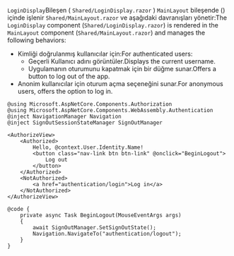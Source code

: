 <span data-ttu-id="756a3-101">`LoginDisplay`Bileşen ( `Shared/LoginDisplay.razor` ) `MainLayout` bileşende () içinde işlenir `Shared/MainLayout.razor` ve aşağıdaki davranışları yönetir:</span><span class="sxs-lookup"><span data-stu-id="756a3-101">The `LoginDisplay` component (`Shared/LoginDisplay.razor`) is rendered in the `MainLayout` component (`Shared/MainLayout.razor`) and manages the following behaviors:</span></span>

* <span data-ttu-id="756a3-102">Kimliği doğrulanmış kullanıcılar için:</span><span class="sxs-lookup"><span data-stu-id="756a3-102">For authenticated users:</span></span>
  * <span data-ttu-id="756a3-103">Geçerli Kullanıcı adını görüntüler.</span><span class="sxs-lookup"><span data-stu-id="756a3-103">Displays the current username.</span></span>
  * <span data-ttu-id="756a3-104">Uygulamanın oturumunu kapatmak için bir düğme sunar.</span><span class="sxs-lookup"><span data-stu-id="756a3-104">Offers a button to log out of the app.</span></span>
* <span data-ttu-id="756a3-105">Anonim kullanıcılar için oturum açma seçeneğini sunar.</span><span class="sxs-lookup"><span data-stu-id="756a3-105">For anonymous users, offers the option to log in.</span></span>

```razor
@using Microsoft.AspNetCore.Components.Authorization
@using Microsoft.AspNetCore.Components.WebAssembly.Authentication
@inject NavigationManager Navigation
@inject SignOutSessionStateManager SignOutManager

<AuthorizeView>
    <Authorized>
        Hello, @context.User.Identity.Name!
        <button class="nav-link btn btn-link" @onclick="BeginLogout">
            Log out
        </button>
    </Authorized>
    <NotAuthorized>
        <a href="authentication/login">Log in</a>
    </NotAuthorized>
</AuthorizeView>

@code {
    private async Task BeginLogout(MouseEventArgs args)
    {
        await SignOutManager.SetSignOutState();
        Navigation.NavigateTo("authentication/logout");
    }
}
```
